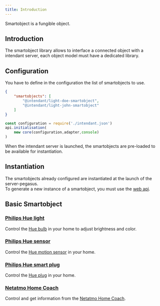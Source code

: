 ```yaml
---
title: Introduction
---
```


Smartobject is a fungible object.

## Introduction

The smartobject library allows to interface a connected object with a intendant server, each object model must have a dedicated library.

## Configuration

You have to define in the configuration the list of smartobjects to use. 

```json title="intendant.json"
{
    "smartobjects": [
        "@intendant/light-doe-smartobject",
        "@intendant/light-john-smartobject"
    ]
}
```

```js title="index.js"
const configuration = require('./intendant.json') 
api.initialisation(
    new core(configuration,adapter,console)
)
```
When the intendant server is launched, the smartobjects are pre-loaded to be available for instantiation.

## Instantiation

The smartobjects already configured are instantiated at the launch of the server-pegasus.  
To generate a new instance of a smartobject, you must use the [web api](/docs/concepts/api#smartobject).

## Basic Smartobject

### [Philips Hue light](/docs/concepts/smartobject/philips-hue-light)
Control the [Hue bulb](https://www.philips-hue.com/fr-fr/products/smart-lightbulbs) in your home to adjust brightness and color.
### [Philips Hue sensor](/docs/concepts/smartobject/philips-hue-sensor)
Control the [Hue motion sensor](https://www.philips-hue.com/fr-fr/p/hue-detecteur-de-mouvement/8718696743171) in your home.
### [Philips Hue smart plug](/docs/concepts/smartobject/philips-smart-plug)
Control the [Hue plug](https://www.philips-hue.com/fr-fr/p/hue-prise-intelligente/8718699689322) in your home. 
### [Netatmo Home Coach](/docs/concepts/smartobject/netatmo-home-coach)
Control and get information from the [Netatmo Home Coach](https://www.netatmo.com/fr-fr/aircare/homecoach).